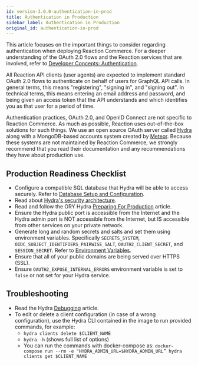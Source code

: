 ```yaml
---
id: version-3.0.0-authentication-in-prod
title: Authentication in Production
sidebar_label: Authentication in Production
original_id: authentication-in-prod
---
```


This article focuses on the important things to consider regarding authentication when deploying Reaction Commerce. For a deeper understanding of the OAuth 2.0 flows and the Reaction services that are involved, refer to [Developer Concepts: Authentication](./developer-authentication).

All Reaction API clients (user agents) are expected to implement standard OAuth 2.0 flows to authenticate on behalf of users for GraphQL API calls. In general terms, this means "registering", "signing in", and "signing out". In technical terms, this means entering an email address and password, and being given an access token that the API understands and which identifies you as that user for a period of time.

Authentication practices, OAuth 2.0, and OpenID Connect are not specific to Reaction Commerce. As much as possible, Reaction uses out-of-the-box solutions for such things. We use an open source OAuth server called [Hydra](https://www.ory.sh/docs/hydra/) along with a MongoDB-based accounts system created by [Meteor](https://docs.meteor.com/api/accounts.html). Because these systems are not maintained by Reaction Commerce, we strongly recommend that you read their documentation and any recommendations they have about production use.

## Production Readiness Checklist

- Configure a compatible SQL database that Hydra will be able to access securely. Refer to [Database Setup and Configuration](https://www.ory.sh/docs/hydra/dependencies-environment).
- Read about [Hydra's security architecture](https://www.ory.sh/docs/hydra/security-architecture).
- Read and follow the ORY Hydra [Preparing For Production](https://www.ory.sh/docs/hydra/production) article.
- Ensure the Hydra public port is accessible from the Internet and the Hydra admin port is NOT accessible from the Internet, but IS accessible from other services on your private network.
- Generate long and random secrets and salts and set them using environment variables. Specifically `SECRETS_SYSTEM`, `OIDC_SUBJECT_IDENTIFIERS_PAIRWISE_SALT`, `OAUTH2_CLIENT_SECRET`, and `SESSION_SECRET`. Refer to [Environment Variables](./environment-variables).
- Ensure that all of your public domains are being served over HTTPS (SSL).
- Ensure `OAUTH2_EXPOSE_INTERNAL_ERRORS` environment variable is set to `false` or not set for your Hydra service.

## Troubleshooting

- Read the Hydra [Debugging](https://www.ory.sh/docs/hydra/debugging) article.
- To edit or delete a client configuration (in case of a wrong configuration), use the Hydra CLI contained in the image to run provided commands, for example:
    - `hydra clients delete $CLIENT_NAME`
    - `hydra -h` (shows full list of options)
    - You can run the commands with docker-compose as: `docker-compose run --rm -e "HYDRA_ADMIN_URL=$HYDRA_ADMIN_URL” hydra clients get $CLIENT_NAME`
